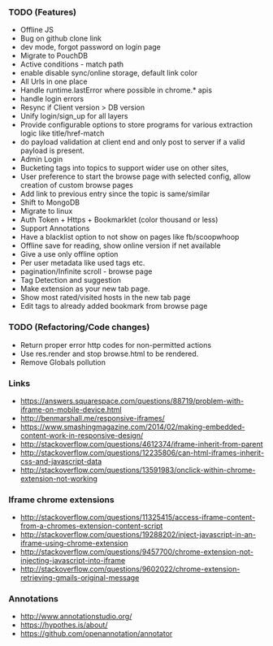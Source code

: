 ### TODO (Features)
- Offline JS
- Bug on github clone link
- dev mode, forgot password on login page
- Migrate to PouchDB
- Active conditions - match path
- enable disable sync/online storage, default link color
- All Urls in one place
- Handle runtime.lastError where possible in chrome.* apis
- handle login errors
- Resync if Client version > DB version
- Unify login/sign_up for all layers
- Provide configurable options to store programs for various extraction logic like title/href-match
- do payload validation at client end and only post to server if a valid payload is present.
- Admin Login
- Bucketing tags into topics to support wider use on other sites,
- User preference to start the browse page with selected config, allow creation of custom browse pages
- Add link to previous entry since the topic is same/similar
- Shift to MongoDB
- Migrate to linux
- Auth Token + Https + Bookmarklet (color thousand or less)
- Support Annotations
- Have a blacklist option to not show on pages like fb/scoopwhoop
- Offline save for reading, show online version if net available
- Give a use only offline option
- Per user metadata like used tags etc.
- pagination/Infinite scroll - browse page
- Tag Detection and suggestion
- Make extension as your new tab page.
- Show most rated/visited hosts in the new tab page
- Edit tags to already added bookmark from browse page
 




### TODO (Refactoring/Code changes)
- Return proper error http codes for non-permitted actions
- Use res.render and stop browse.html to be rendered.
- Remove Globals pollution

### Links
- https://answers.squarespace.com/questions/88719/problem-with-iframe-on-mobile-device.html
- http://benmarshall.me/responsive-iframes/
- https://www.smashingmagazine.com/2014/02/making-embedded-content-work-in-responsive-design/
- http://stackoverflow.com/questions/4612374/iframe-inherit-from-parent
- http://stackoverflow.com/questions/12235806/can-html-iframes-inherit-css-and-javascript-data
- http://stackoverflow.com/questions/13591983/onclick-within-chrome-extension-not-working

### Iframe chrome extensions
- http://stackoverflow.com/questions/11325415/access-iframe-content-from-a-chromes-extension-content-script
- http://stackoverflow.com/questions/19288202/inject-javascript-in-an-iframe-using-chrome-extension
- http://stackoverflow.com/questions/9457700/chrome-extension-not-injecting-javascript-into-iframe
- http://stackoverflow.com/questions/9602022/chrome-extension-retrieving-gmails-original-message

### Annotations
- http://www.annotationstudio.org/
- https://hypothes.is/about/
- https://github.com/openannotation/annotator
